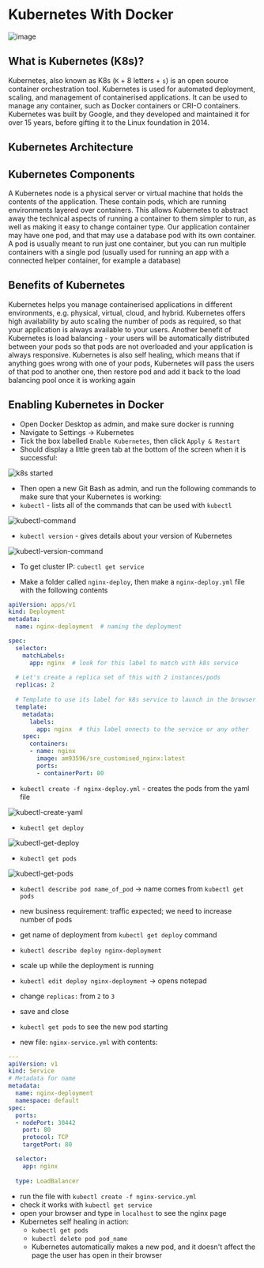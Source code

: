 # Kubernetes With Docker

![image](https://user-images.githubusercontent.com/88166874/135991408-1ead1d76-9ef2-4bad-bcff-60bba22aed62.png)

## What is Kubernetes (K8s)?
Kubernetes, also known as K8s (`K` + 8 letters + `s`) is an open source container orchestration tool. Kubernetes is used for automated deployment, scaling, and management of containerised applications. It can be used to manage any container, such as Docker containers or CRI-O containers. Kubernetes was built by Google, and they developed and maintained it for over 15 years, before gifting it to the Linux foundation in 2014.  

## Kubernetes Architecture

## Kubernetes Components
A Kubernetes node is a physical server or virtual machine that holds the contents of the application. These contain pods, which are running environments layered over containers. This allows Kubernetes to abstract away the technical aspects of running a container to them simpler to run, as well as making it easy to change container type. Our application container may have one pod, and that may use a database pod with its own container. A pod is usually meant to run just one container, but you can run multiple containers with a single pod (usually used for running an app with a connected helper container, for example a database)

## Benefits of Kubernetes
Kubernetes helps you manage containerised applications in different environments, e.g. physical, virtual, cloud, and hybrid. Kubernetes offers high availability by auto scaling the number of pods as required, so that your application is always available to your users. Another benefit of Kubernetes is load balancing - your users will be automatically distributed between your pods so that pods are not overloaded and your application is always responsive. Kubernetes is also self healing, which means that if anything goes wrong with one of your pods, Kubernetes will pass the users of that pod to another one, then restore pod and add it back to the load balancing pool once it is working again

## Enabling Kubernetes in Docker
- Open Docker Desktop as admin, and make sure docker is running
- Navigate to Settings -> Kubernetes
- Tick the box labelled `Enable Kubernetes`, then click `Apply & Restart`
- Should display a little green tab at the bottom of the screen when it is successful:

![k8s started](https://user-images.githubusercontent.com/88166874/135875076-83489e74-1fdd-45e7-aa3c-80735eb221d8.PNG)

- Then open a new Git Bash as admin, and run the following commands to make sure that your Kubernetes is working:
- `kubectl` - lists all of the commands that can be used with `kubectl`

![kubectl-command](https://user-images.githubusercontent.com/88166874/135875325-fd42a9a7-9e9b-4ca5-b2e8-a0c348b3d469.PNG)

- `kubectl version` - gives details about your version of Kubernetes

![kubectl-version-command](https://user-images.githubusercontent.com/88166874/135875359-356b427f-fbc4-4af4-b793-d4e295b4fc1a.PNG)

- To get cluster IP: `cubectl get service`

- Make a folder called `nginx-deploy`, then make a `nginx-deploy.yml` file with the following contents
```yaml
apiVersion: apps/v1
kind: Deployment
metadata:
  name: nginx-deployment  # naming the deployment

spec:
  selector:
    matchLabels:
      app: nginx  # look for this label to match with k8s service
  
  # Let's create a replica set of this with 2 instances/pods
  replicas: 2
  
  # Template to use its label for k8s service to launch in the browser
  template:
    metadata:
      labels:
        app: nginx  # this label onnects to the service or any other
    spec:
      containers:
      - name: nginx
        image: am93596/sre_customised_nginx:latest
        ports:
        - containerPort: 80
```
- `kubectl create -f nginx-deploy.yml` - creates the pods from the yaml file

![kubectl-create-yaml](https://user-images.githubusercontent.com/88166874/135881101-2a1e74c9-8e09-4263-ab33-7f14555a4109.PNG)

- `kubectl get deploy`

![kubectl-get-deploy](https://user-images.githubusercontent.com/88166874/135881153-96cec1f1-fd2b-4e84-a5bf-05708008a264.PNG)

- `kubectl get pods`

![kubectl-get-pods](https://user-images.githubusercontent.com/88166874/135881202-6d907b1f-a7a9-47c2-b995-ff9b5d91031a.PNG)

- `kubectl describe pod name_of_pod` -> name comes from `kubectl get pods`

- new business requirement: traffic expected; we need to increase number of pods

- get name of deployment from `kubectl get deploy` command
- `kubectl describe deploy nginx-deployment`
- scale up while the deployment is running
- `kubectl edit deploy nginx-deployment` -> opens notepad
- change `replicas:` from `2` to `3`
- save and close
- `kubectl get pods` to see the new pod starting
- new file: `nginx-service.yml` with contents:
```yaml
---
apiVersion: v1
kind: Service
# Metadata for name
metadata:
  name: nginx-deployment
  namespace: default
spec:
  ports:
  - nodePort: 30442
    port: 80
    protocol: TCP
    targetPort: 80

  selector:
    app: nginx
  
  type: LoadBalancer
```
- run the file with `kubectl create -f nginx-service.yml`
- check it works with `kubectl get service`
- open your browser and type in `localhost` to see the nginx page
- Kubernetes self healing in action:
  - `kubectl get pods`
  - `kubectl delete pod pod_name`
  - Kubernetes automatically makes a new pod, and it doesn't affect the page the user has open in their browser
